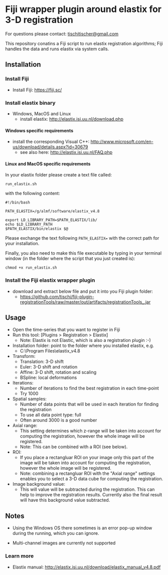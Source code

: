 # Fiji wrapper plugin around elastix for 3-D registration

For questions please contact: tischitischer@gmail.com

This repository conatins a Fiji script to run elastix registration algorithms; Fiji handles the data and runs elastix via system calls.

## Installation

### Install Fiji

- Install Fiji: https://fiji.sc/

### Install elastix binary

- Windows, MacOS and Linux
  - install elastix: http://elastix.isi.uu.nl/download.php
 
#### Windows specific requirements

- install the corresponding Visual C++: http://www.microsoft.com/en-us/download/details.aspx?id=30679
    - see also here: http://elastix.isi.uu.nl/FAQ.php

#### Linux and MacOS specific requirements

In your elastix folder please create a text file called:

`run_elastix.sh`

with the following content:

```
#!/bin/bash

PATH_ELASTIX=/g/almf/software/elastix_v4.8

export LD_LIBRARY_PATH=$PATH_ELASTIX/lib/
echo $LD_LIBRARY_PATH
$PATH_ELASTIX/bin/elastix $@
```

Please exchange the text following `PATH_ELASTIX=` with the correct path for your installation.

Finally, you also need to make this file executable by typing in your terminal window (in the folder where the script that you just created is):

`chmod +x run_elastix.sh`


### Install the Fiji elastix wrapper plugin

- download and extract below file and put it into you Fiji plugin folder: 
	- https://github.com/tischi/fiji-plugin-registrationTools/raw/master/out/artifacts/registrationTools_.jar




## Usage

- Open the time-series that you want to register in Fiji
- Run this tool: [Plugins > Registration > Elastix]
	- Note: Elastix is not Elastic, which is also a registration plugin :-)
- Installation folder: point to the folder where you installed elastix, e.g.
	- C:\Program Files\elastix_v4.8
- Transform:
	- Translation: 3-D shift
	- Euler: 3-D shift and rotation
	- Affine: 3-D shift, rotation and scaling
	- BSpline: local deformations
- Iterations:
	- Number of iterations to find the best registration in each time-point
	- Try 1000
- Spatial samples:
	- Number of data points that will be used in each iteration for finding the registration
	- To use all data point type: full
	- Often around 3000 is a good number
- Axial range:
    - This setting determines which z-range will be taken into account for computing the registration, however the whole image will be registered.
    - Note: This can be combined with a ROI (see below).
- ROI: 
   - If you place a rectangluar ROI on your image only this part of the image will be taken into account for computing the registration, however the whole image will be registered. 
    - Note: combining a rectangluar ROI with the "Axial range" settings enables you to select a 3-D data cube for computing the registration.
- Image background value:
    - This will value will be subtracted during the registration. This can help to improve the registration results. Currently also the final result will have this background value subtracted.


## Notes

- Using the Windows OS there sometimes is an error pop-up window during the running, which you can ignore.

- Multi-channel images are currently not supported


### Learn more

- Elastix manual: http://elastix.isi.uu.nl/download/elastix_manual_v4.8.pdf


